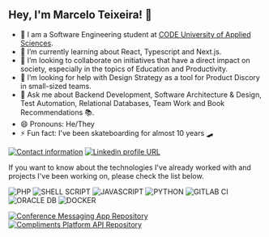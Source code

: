 ## Hey, I'm Marcelo Teixeira! 👋

- 🔭 I am a Software Engineering student at [CODE University of Applied Sciences](https://code.berlin/en/).
- 🌱 I’m currently learning about React, Typescript and Next.js.
- 👯 I’m looking to collaborate on initiatives that have a direct impact on society, especially in the topics of Education and Productivity.
- 🤔 I’m looking for help with Design Strategy as a tool for Product Discory in small-sized teams.
- 💬 Ask me about Backend Development, Software Architecture & Design, Test Automation, Relational Databases, Team Work and Book Recommendations 📚.
- 😄 Pronouns: He/They
- ⚡ Fun fact: I've been skateboarding for almost 10 years 🛹

[![Contact information](https://img.shields.io/badge/Contact%20Me-D14836?style=for-the-badge&logo=gmail&logoColor=white)](mailto:mteixeira.santos96@gmail.com)
[![Linkedin profile URL](https://img.shields.io/badge/LinkedIn-0077B5?style=for-the-badge&logo=linkedin&logoColor=white)](https://www.linkedin.com/in/eumarcelo-teixeira/)

If you want to know about the technologies I've already worked with and projects I've been working on, please check the list below.

![PHP](https://img.shields.io/badge/PHP-777BB4?style=for-the-badge&logo=php&logoColor=white)
![SHELL SCRIPT](https://img.shields.io/badge/Shell_Script-121011?style=for-the-badge&logo=gnu-bash&logoColor=white)
![JAVASCRIPT](https://img.shields.io/badge/JavaScript-323330?style=for-the-badge&logo=javascript&logoColor=F7DF1E)
![PYTHON](https://img.shields.io/badge/Python-3776AB?style=for-the-badge&logo=python&logoColor=white)
![GITLAB CI](https://img.shields.io/badge/GitLab%20CI-330F63?style=for-the-badge&logo=gitlab&logoColor=white)
![ORACLE DB](https://img.shields.io/badge/Oracle-F80000?style=for-the-badge&logo=oracle&logoColor=black)
![DOCKER](https://img.shields.io/badge/Docker-2CA5E0?style=for-the-badge&logo=docker&logoColor=white)

[![Conference Messaging App Repository](https://github-readme-stats.anuraghazra1.vercel.app/api/pin/?username=Marcelixoo&repo=nlw-heat-2021&title_color=fff&icon_color=79ff97&text_color=9f9f9f&bg_color=151515)](https://github.com/Marcelixoo/nlw-heat-2021)
[![Compliments Platform API Repository](https://github-readme-stats.anuraghazra1.vercel.app/api/pin/?username=Marcelixoo&repo=nlw-valoriza&title_color=fff&icon_color=79ff97&text_color=9f9f9f&bg_color=151515)](https://github.com/Marcelixoo/nlw-valoriza)

